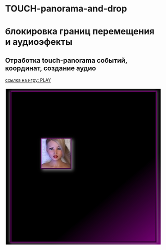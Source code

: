 # TOUCH-panorama-and-drop
<h1>блокировка границ перемещения и аудиоэфекты</h1>
<h2>Отработка touch-panorama событий, координат, создание аудио</h2>
<a href="https://westerovs.github.io/touch_panorama_and_drop_mini-game/">ccылка на игру: PLAY</a>

<img src="cover.jpg" style="display: block; margin: 20px auto;">
